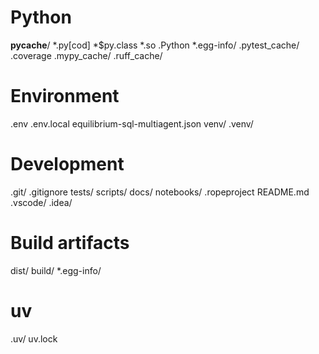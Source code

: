 # Python
__pycache__/
*.py[cod]
*$py.class
*.so
.Python
*.egg-info/
.pytest_cache/
.coverage
.mypy_cache/
.ruff_cache/

# Environment
.env
.env.local
equilibrium-sql-multiagent.json
venv/
.venv/

# Development
.git/
.gitignore
tests/
scripts/
docs/
notebooks/
.ropeproject
README.md
.vscode/
.idea/

# Build artifacts
dist/
build/
*.egg-info/

# uv
.uv/
uv.lock